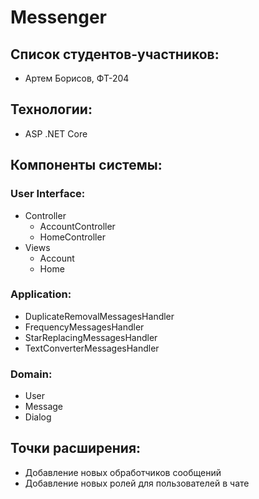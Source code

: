 # Messenger
## Список студентов-участников:
- Артем Борисов, ФТ-204
## Технологии:
- ASP .NET Core
## Компоненты системы:
### User Interface:
- Controller
  - AccountController
  - HomeController
- Views
  - Account
  - Home
### Application:
- DuplicateRemovalMessagesHandler
- FrequencyMessagesHandler
- StarReplacingMessagesHandler
- TextConverterMessagesHandler
### Domain:
- User
- Message
- Dialog
## Точки расширения:
- Добавление новых обработчиков сообщений
- Добавление новых ролей для пользователей в чате
